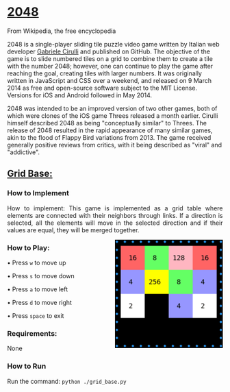 # [2048](https://en.wikipedia.org/wiki/2048_(video_game))

From Wikipedia, the free encyclopedia

2048 is a single-player sliding tile puzzle video game written by Italian web developer [Gabriele Cirulli](https://github.com/gabrielecirulli) and published on GitHub. The objective of the game is to slide numbered tiles on a grid to combine them to create a tile with the number 2048; however, one can continue to play the game after reaching the goal, creating tiles with larger numbers. It was originally written in JavaScript and CSS over a weekend, and released on 9 March 2014 as free and open-source software subject to the MIT License. Versions for iOS and Android followed in May 2014.

2048 was intended to be an improved version of two other games, both of which were clones of the iOS game Threes released a month earlier. Cirulli himself described 2048 as being "conceptually similar" to Threes. The release of 2048 resulted in the rapid appearance of many similar games, akin to the flood of Flappy Bird variations from 2013. The game received generally positive reviews from critics, with it being described as "viral" and "addictive".


## [Grid Base:](./grid_base.py)

<div style="text-align: justify;">


### How to Implement
How to implement:
This game is implemented as a grid table where elements are connected with their neighbors through links. If a direction is selected, all the elements will move in the selected direction and if their values are equal, they will be merged together.

<img align=right style="width:50%;" src="../../../docs/images/2048.png">


### How to Play:
•  Press `w` to move up

•  Press `s` to move down

•  Press `a` to move left

•  Press `d` to move right

•  Press `space` to exit


### Requirements:
None

### How to Run
Run the command: `python ./grid_base.py`
</div>

